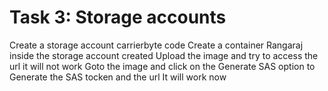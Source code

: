 # Task 3: Storage accounts

Create a storage account carrierbyte code
Create a container Rangaraj inside the storage account created 
Upload the image and try to access the url it will not work 
Goto the image and click on the Generate SAS option to Generate the SAS tocken and the url
It will work now 

